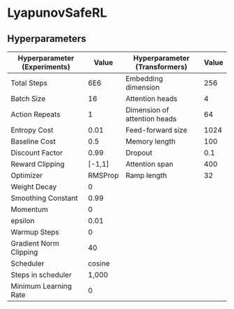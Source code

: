# LyapunovSafeRL

## Hyperparameters
| Hyperparameter (Experiments) | Value | Hyperparameter (Transformers) | Value |
| ----------- | ----------- | ----------- | ----------- |
| Total Steps |  6E6 | Embedding dimension | 256 |
| Batch Size | 16  | Attention heads | 4 |
| Action Repeats | 1  | Dimension of attention heads | 64 |
| Entropy Cost | 0.01  | Feed-forward size | 1024| 
| Baseline Cost | 0.5  | Memory length | 100 |
| Discount Factor | 0.99  | Dropout | 0.1 |
| Reward Clipping | [-1,1]  | Attention span | 400 |
| Optimizer | RMSProp  | Ramp length | 32 |
| Weight Decay | 0  |  |  |
| Smoothing Constant | 0.99  |  |  |
| Momentum | 0  |  |  |
| epsilon | 0.01  |  |  |
| Warmup Steps | 0  |  |  |
| Gradient Norm Clipping | 40  |  |  |
| Scheduler | cosine  |  |  |
| Steps in scheduler | 1,000  |  |  |
| Minimum Learning Rate | 0 |  |  |
